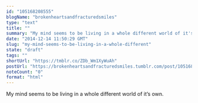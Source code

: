 ```yaml
---
id: "105168208555"
blogName: "brokenheartsandfracturedsmiles"
type: "text"
title: ""
summary: "My mind seems to be living in a whole different world of it's own. "
date: "2014-12-14 11:50:29 GMT"
slug: "my-mind-seems-to-be-living-in-a-whole-different"
state: "draft"
tags: ""
shortUrl: "https://tmblr.co/ZDb_Wm1XyWuAh"
postUrl: "https://brokenheartsandfracturedsmiles.tumblr.com/post/105168208555/my-mind-seems-to-be-living-in-a-whole-different"
noteCount: "0"
format: "html"
---
```


My mind seems to be living in a whole different world of it’s own.